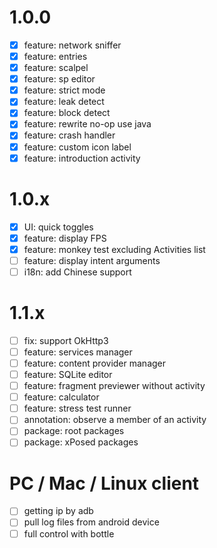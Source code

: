 # 1.0.0
- [x] feature: network sniffer
- [x] feature: entries
- [x] feature: scalpel
- [x] feature: sp editor
- [x] feature: strict mode
- [x] feature: leak detect
- [x] feature: block detect
- [x] feature: rewrite no-op use java
- [x] feature: crash handler
- [x] feature: custom icon label
- [x] feature: introduction activity

# 1.0.x
- [x] UI: quick toggles
- [x] feature: display FPS
- [x] feature: monkey test excluding Activities list
- [ ] feature: display intent arguments
- [ ] i18n: add Chinese support

# 1.1.x
- [ ] fix: support OkHttp3
- [ ] feature: services manager
- [ ] feature: content provider manager
- [ ] feature: SQLite editor
- [ ] feature: fragment previewer without activity
- [ ] feature: calculator
- [ ] feature: stress test runner
- [ ] annotation: observe a member of an activity
- [ ] package: root packages
- [ ] package: xPosed packages

# PC / Mac / Linux client
- [ ] getting ip by adb
- [ ] pull log files from android device
- [ ] full control with bottle